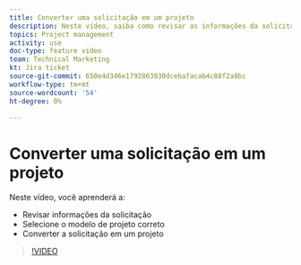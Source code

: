 ```yaml
---
title: Converter uma solicitação em um projeto
description: Neste vídeo, saiba como revisar as informações da solicitação, selecionar o modelo de projeto correto e converter a solicitação em um projeto.
topics: Project management
activity: use
doc-type: feature video
team: Technical Marketing
kt: Jira ticket
source-git-commit: 650e4d346e1792863930dcebafacab4c88f2a8bc
workflow-type: tm+mt
source-wordcount: '54'
ht-degree: 0%

---
```


# Converter uma solicitação em um projeto

Neste vídeo, você aprenderá a:

* Revisar informações da solicitação
* Selecione o modelo de projeto correto
* Converter a solicitação em um projeto

>[!VIDEO](https://video.tv.adobe.com/v/335083/?quality=12&learn=on)
